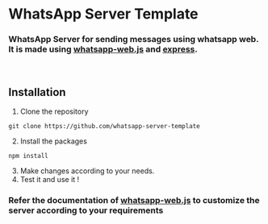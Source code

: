 # **WhatsApp Server Template**
### WhatsApp Server for sending messages using whatsapp web. It is made using [whatsapp-web.js](https://npmjs.com/package/whatsapp-web.js) and [express](https://www.npmjs.com/package/express).

</br>

## Installation

1. Clone the repository
```
git clone https://github.com/whatsapp-server-template
```
2. Install the packages
```
npm install
```
3. Make changes according to your needs.
4. Test it and use it !

### Refer the documentation of [whatsapp-web.js](https://docs.wwebjs.dev/) to customize the server according to your requirements